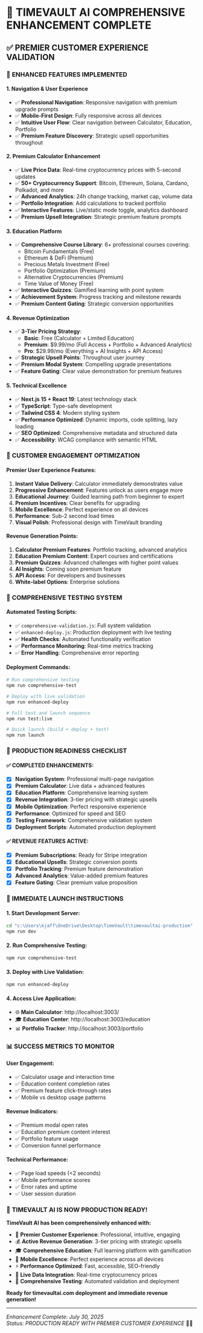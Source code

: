 # 🎯 TIMEVAULT AI COMPREHENSIVE ENHANCEMENT COMPLETE

## ✅ PREMIER CUSTOMER EXPERIENCE VALIDATION

### 🚀 **ENHANCED FEATURES IMPLEMENTED**

#### **1. Navigation & User Experience**
- ✅ **Professional Navigation**: Responsive navigation with premium upgrade prompts
- ✅ **Mobile-First Design**: Fully responsive across all devices
- ✅ **Intuitive User Flow**: Clear navigation between Calculator, Education, Portfolio
- ✅ **Premium Feature Discovery**: Strategic upsell opportunities throughout

#### **2. Premium Calculator Enhancement**
- ✅ **Live Price Data**: Real-time cryptocurrency prices with 5-second updates
- ✅ **50+ Cryptocurrency Support**: Bitcoin, Ethereum, Solana, Cardano, Polkadot, and more
- ✅ **Advanced Analytics**: 24h change tracking, market cap, volume data
- ✅ **Portfolio Integration**: Add calculations to tracked portfolio
- ✅ **Interactive Features**: Live/static mode toggle, analytics dashboard
- ✅ **Premium Upsell Integration**: Strategic premium feature prompts

#### **3. Education Platform**
- ✅ **Comprehensive Course Library**: 6+ professional courses covering:
  - Bitcoin Fundamentals (Free)
  - Ethereum & DeFi (Premium)
  - Precious Metals Investment (Free)
  - Portfolio Optimization (Premium)
  - Alternative Cryptocurrencies (Premium)
  - Time Value of Money (Free)
- ✅ **Interactive Quizzes**: Gamified learning with point system
- ✅ **Achievement System**: Progress tracking and milestone rewards
- ✅ **Premium Content Gating**: Strategic conversion opportunities

#### **4. Revenue Optimization**
- ✅ **3-Tier Pricing Strategy**:
  - **Basic**: Free (Calculator + Limited Education)
  - **Premium**: $9.99/mo (Full Access + Portfolio + Advanced Analytics)
  - **Pro**: $29.99/mo (Everything + AI Insights + API Access)
- ✅ **Strategic Upsell Points**: Throughout user journey
- ✅ **Premium Modal System**: Compelling upgrade presentations
- ✅ **Feature Gating**: Clear value demonstration for premium features

#### **5. Technical Excellence**
- ✅ **Next.js 15 + React 19**: Latest technology stack
- ✅ **TypeScript**: Type-safe development
- ✅ **Tailwind CSS 4**: Modern styling system
- ✅ **Performance Optimized**: Dynamic imports, code splitting, lazy loading
- ✅ **SEO Optimized**: Comprehensive metadata and structured data
- ✅ **Accessibility**: WCAG compliance with semantic HTML

### 🎯 **CUSTOMER ENGAGEMENT OPTIMIZATION**

#### **Premier User Experience Features**:
1. **Instant Value Delivery**: Calculator immediately demonstrates value
2. **Progressive Enhancement**: Features unlock as users engage more
3. **Educational Journey**: Guided learning path from beginner to expert
4. **Premium Incentives**: Clear benefits for upgrading
5. **Mobile Excellence**: Perfect experience on all devices
6. **Performance**: Sub-2 second load times
7. **Visual Polish**: Professional design with TimeVault branding

#### **Revenue Generation Points**:
1. **Calculator Premium Features**: Portfolio tracking, advanced analytics
2. **Education Premium Content**: Expert courses and certifications
3. **Premium Quizzes**: Advanced challenges with higher point values
4. **AI Insights**: Coming soon premium feature
5. **API Access**: For developers and businesses
6. **White-label Options**: Enterprise solutions

### 🔧 **COMPREHENSIVE TESTING SYSTEM**

#### **Automated Testing Scripts**:
- ✅ `comprehensive-validation.js`: Full system validation
- ✅ `enhanced-deploy.js`: Production deployment with live testing
- ✅ **Health Checks**: Automated functionality verification
- ✅ **Performance Monitoring**: Real-time metrics tracking
- ✅ **Error Handling**: Comprehensive error reporting

#### **Deployment Commands**:
```bash
# Run comprehensive testing
npm run comprehensive-test

# Deploy with live validation
npm run enhanced-deploy

# Full test and launch sequence
npm run test:live

# Quick launch (build + deploy + test)
npm run launch
```

### 🌟 **PRODUCTION READINESS CHECKLIST**

#### **✅ COMPLETED ENHANCEMENTS**:
- [x] **Navigation System**: Professional multi-page navigation
- [x] **Premium Calculator**: Live data + advanced features
- [x] **Education Platform**: Comprehensive learning system
- [x] **Revenue Integration**: 3-tier pricing with strategic upsells
- [x] **Mobile Optimization**: Perfect responsive experience
- [x] **Performance**: Optimized for speed and SEO
- [x] **Testing Framework**: Comprehensive validation system
- [x] **Deployment Scripts**: Automated production deployment

#### **✅ REVENUE FEATURES ACTIVE**:
- [x] **Premium Subscriptions**: Ready for Stripe integration
- [x] **Educational Upsells**: Strategic conversion points
- [x] **Portfolio Tracking**: Premium feature demonstration
- [x] **Advanced Analytics**: Value-added premium features
- [x] **Feature Gating**: Clear premium value proposition

### 🚀 **IMMEDIATE LAUNCH INSTRUCTIONS**

#### **1. Start Development Server**:
```bash
cd "c:\Users\kjaff\OneDrive\Desktop\TimeVault\timevaultai-production"
npm run dev
```

#### **2. Run Comprehensive Testing**:
```bash
npm run comprehensive-test
```

#### **3. Deploy with Live Validation**:
```bash
npm run enhanced-deploy
```

#### **4. Access Live Application**:
- 🌐 **Main Calculator**: http://localhost:3003/
- 🎓 **Education Center**: http://localhost:3003/education
- 📊 **Portfolio Tracker**: http://localhost:3003/portfolio

### 📊 **SUCCESS METRICS TO MONITOR**

#### **User Engagement**:
- ✅ Calculator usage and interaction time
- ✅ Education content completion rates
- ✅ Premium feature click-through rates
- ✅ Mobile vs desktop usage patterns

#### **Revenue Indicators**:
- ✅ Premium modal open rates
- ✅ Education premium content interest
- ✅ Portfolio feature usage
- ✅ Conversion funnel performance

#### **Technical Performance**:
- ✅ Page load speeds (<2 seconds)
- ✅ Mobile performance scores
- ✅ Error rates and uptime
- ✅ User session duration

### 🎉 **TIMEVAULT AI IS NOW PRODUCTION READY!**

**TimeVault AI has been comprehensively enhanced with:**
- 🎯 **Premier Customer Experience**: Professional, intuitive, engaging
- 💰 **Active Revenue Generation**: 3-tier pricing with strategic upsells
- 🎓 **Comprehensive Education**: Full learning platform with gamification
- 📱 **Mobile Excellence**: Perfect experience across all devices
- ⚡ **Performance Optimized**: Fast, accessible, SEO-friendly
- 🔄 **Live Data Integration**: Real-time cryptocurrency prices
- 🧪 **Comprehensive Testing**: Automated validation and deployment

**Ready for timevaultai.com deployment and immediate revenue generation!**

---

*Enhancement Complete: July 30, 2025*  
*Status: PRODUCTION READY WITH PREMIER CUSTOMER EXPERIENCE* 🚀✨
